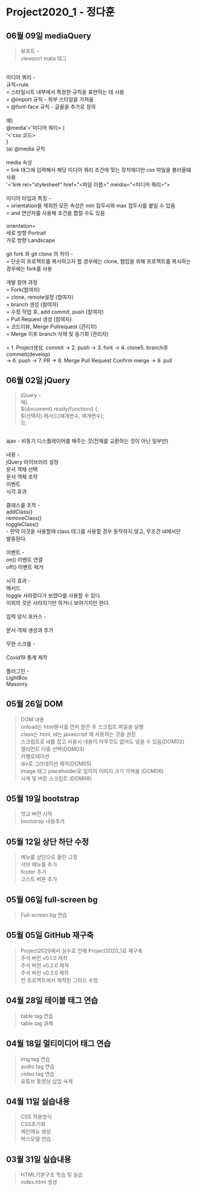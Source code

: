 # Project2020_1 - 정다훈

## 06월 09일 mediaQuery
> 뷰포트 -<br>
viewport mata 태그<br>
<br>
미디어 쿼리 -<br>
규칙=rule<br>
 = 스타일시트 내부에서 특정한 규칙을 표현하는 데 사용<br>
 = @import 규칙 - 외부 스타일을 가져옴<br>
 = @font-face 규칙 - 글꼴을 추가로 정의<br>
<br>
예)<br>
@media'<'미디어 쿼리> {<br>
       '<'css 코드><br>
}<br>
(a) @media 규칙<br>
<br>
media 속성<br>
 = link 태그에 입력해서 해당 미디어 쿼리 조건에 맞는 장치에다만 css 파일을 불러올떄 사용<br>
'<'link rel="stylesheet" href="<파일 이름>" meidia="<미디어 쿼리>"><br>
<br>
미디어 타입과 특징 -<br>
 = orientation을 제외한 모든 속성은 min 접두사와 max 접두사를 붙일 수 있음<br>
 = and 연산자를 사용해 조건을 합칠 수도 있음<br>
<br>
orientation=<br>
세로 방향 Portrait<br>
가로 방향 Landscape<br>
<br>
git fork 와 git clone 의 차이 -<br>
 = 단순히 프로젝트를 복사하고자 할 경우에는 clone, 협업을 위해 프로젝트를 복사하는 경우에는 fork를 사용<br>
<br>
개발 참여 과정<br>
 = Fork(참여자)<br>
 = clone, remote설정 (참여자)<br>
 = branch 생성 (참여자)<br>
 = 수정 작업 후, add commit, push (참여자)<br>
 = Pull Request 생성 (참여자)<br>
 = 코드리뷰, Merge Pullrequest (관리자)<br>
 = Merge 이후 branch 삭제 및 동기화 (관리자)<br>
<br>
= 1. Project생성, commit → 2. push → 3. fork → 4. clone5. branch후 commeit(develop) <br> → 6. push → 7. PR → 8. Merge Pull Request Confirm merge → 9. pull


## 06월 02일 jQuery
> jQuery - <br>
예)<br>
$(document).ready(function() {<br>
$(선택자).메서드(매개변수, 매개변수);<br>
});<br>
<br>
ajax - 비동기 디스플레이어를 해주는 것(전체를 교환하는 것이 아닌 일부만)<br>
<br>
내용 -<br>
jQuery 라이브러리 설정<br>
문서 객체 선택<br>
문서 객체 조작<br>
이벤트<br>
시각 효과<br>
<br>
클래스를 조작 -<br>
addClass()<br>
removeClass()<br>
toggleClass()<br>
- 만약 이것을 사용할때 class 태그를 사용할 경우 동작하지 않고, 무조건 id에서만<br> 발동된다.<br>
<br>
이벤트 -<br>
on() 이벤트 연결<br>
off() 이벤트 제거<br>
<br>
시각 효과 -<br>
메서드<br>
toggle 사라졌다가 보였다를 사용할 수 있다.<br>
이외의 것은 사라지기만 하거나 보여기지만 한다.<br>
<br>
입력 양식 포커스 -<br>
<br>
문서 객체 생성과 추가<br>
<br>
무한 스크롤 -<br>
<br>
Covid19 통계 제작 <br>
<br>
플러그인 -<br>
LightBox<br>
Masonry


## 05월 26일 DOM
> DOM 내용 <br>
onload는 html문서를 먼저 받은 후 스크립트 파일을 실행 <br>
class는 html, id는 javascript 에 사용하는 것을 권장 <br>
스크립트로 id를 잡고 사용시 내용이 아무것도 없어도 넣을 수 있음(DOM02) <br>
엘리먼트 다중 선택(DOM03) <br>
카멜로테이션 <br>
div로 그라데이션 제작(DOM05) <br>
image 태그 placeholder로 임의의 이미지 크기 가져옴 (DOM06) <br>
시계 및 버튼 스크립트 (DOM08)

## 05월 19일 bootstrap
> 학교 버전 시작 <br>
bootstrap 내용추가

## 05월 12일 상단 하단 수정
> 메뉴를 상단으로 올린 고정 <br>
서브 메뉴를 추가 <br>
footer 추가 <br>
고스트 버튼 추가

## 05월 06일 full-screen bg
> Full-screen bg 연습

## 05월 05일 GitHub 재구축
> Project2020에서 실수로 인해 Project2020_1로 재구축 <br>
주석 버전 v0.1.0 제작 <br>
주석 버전 v0.2.0 제작 <br>
주석 버전 v0.3.0 제작 <br>
전 프로젝트에서 제작된 그리드 수정

## 04월 28일 테이블 태그 연습
> table tag 연습 <br>
table tag 과제

## 04월 18일 멀티미디어 태그 연습
> img tag 연습 <br>
audio tag 연습 <br>
video tag 연습 <br>
유튜브 동영상 삽입 숙제

## 04월 11일 실습내용
> CSS 적용방식 <br>
CSS초기화 <br>
메인메뉴 생성<br>
박스모델 연습

## 03월 31일 실습내용
> HTML기본구조 학습 및 실습 <br>
index.html 생성